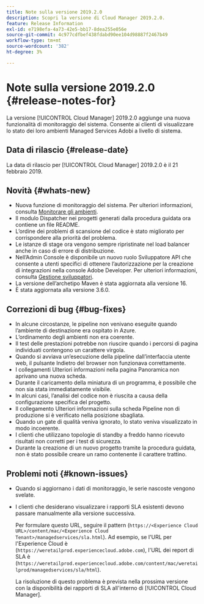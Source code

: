 ```yaml
---
title: Note sulla versione 2019.2.0
description: Scopri la versione di Cloud Manager 2019.2.0.
feature: Release Information
exl-id: e7198efa-4a73-42e5-bb17-8dea255e056e
source-git-commit: 4c977cdfbef438fdabd90ee104d98887f2467b49
workflow-type: tm+mt
source-wordcount: '382'
ht-degree: 3%

---
```


# Note sulla versione 2019.2.0 {#release-notes-for}

La versione [!UICONTROL Cloud Manager] 2019.2.0 aggiunge una nuova funzionalità di monitoraggio del sistema. Consente ai clienti di visualizzare lo stato dei loro ambienti Managed Services Adobi a livello di sistema.


## Data di rilascio {#release-date}

La data di rilascio per [!UICONTROL Cloud Manager] 2019.2.0 è il 21 febbraio 2019.

## Novità {#whats-new}

* Nuova funzione di monitoraggio del sistema. Per ulteriori informazioni, consulta [Monitorare gli ambienti](/help/using/monitoring-environments.md).
* Il modulo Dispatcher nei progetti generati dalla procedura guidata ora contiene un file README.
* L’ordine dei problemi di scansione del codice è stato migliorato per corrispondere alla priorità del problema.
* Le istanze di stage ora vengono sempre ripristinate nel load balancer anche in caso di errore di distribuzione.
* Nell’Admin Console è disponibile un nuovo ruolo Sviluppatore API che consente a utenti specifici di ottenere l’autorizzazione per la creazione di integrazioni nella console Adobe Developer. Per ulteriori informazioni, consulta [Gestione sviluppatori](https://helpx.adobe.com/enterprise/using/manage-developers.html).
* La versione dell’archetipo Maven è stata aggiornata alla versione 16.
* È stata aggiornata alla versione 3.6.0.

## Correzioni di bug {#bug-fixes}

* In alcune circostanze, le pipeline non venivano eseguite quando l’ambiente di destinazione era ospitato in Azure.
* L’ordinamento degli ambienti non era coerente.
* Il test delle prestazioni potrebbe non riuscire quando i percorsi di pagina individuati contengono un carattere virgola.
* Quando si avviava un’esecuzione della pipeline dall’interfaccia utente web, il pulsante Indietro del browser non funzionava correttamente.
* I collegamenti Ulteriori informazioni nella pagina Panoramica non aprivano una nuova scheda.
* Durante il caricamento della miniatura di un programma, è possibile che non sia stata immediatamente visibile.
* In alcuni casi, l’analisi del codice non è riuscita a causa della configurazione specifica del progetto.
* Il collegamento Ulteriori informazioni sulla scheda Pipeline non di produzione si è verificato nella posizione sbagliata.
* Quando un gate di qualità veniva ignorato, lo stato veniva visualizzato in modo incoerente.
* I clienti che utilizzano topologie di standby a freddo hanno ricevuto risultati non corretti per i test di sicurezza.
* Durante la creazione di un nuovo progetto tramite la procedura guidata, non è stato possibile creare un ramo contenente il carattere trattino.

## Problemi noti {#known-issues}

* Quando si aggiornano i dati di monitoraggio, le serie nascoste vengono svelate.
* I clienti che desiderano visualizzare i rapporti SLA esistenti devono passare manualmente alla versione successiva.

  Per formulare questo URL, seguire il pattern (`https://<Experience Cloud URL>/content/mac/<Experience Cloud Tenant>/managedservices/sla.html`). Ad esempio, se l&#39;URL per l&#39;Experience Cloud è (`https://weretailprod.experiencecloud.adobe.com`), l&#39;URL dei report di SLA è (`https://weretailprod.experiencecloud.adobe.com/content/mac/weretailprod/managedservices/sla/html`).

  La risoluzione di questo problema è prevista nella prossima versione con la disponibilità dei rapporti di SLA all&#39;interno di [!UICONTROL Cloud Manager].
